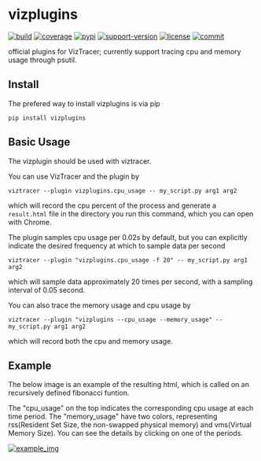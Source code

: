 # vizplugins

[![build](https://github.com/gaogaotiantian/vizplugins/workflows/build/badge.svg)](https://github.com/gaogaotiantian/vizplugins/actions?query=workflow%3Abuild)  [![coverage](https://img.shields.io/codecov/c/github/gaogaotiantian/vizplugins)](https://codecov.io/gh/gaogaotiantian/vizplugins)  [![pypi](https://img.shields.io/pypi/v/vizplugins.svg)](https://pypi.org/project/vizplugins/)  [![support-version](https://img.shields.io/pypi/pyversions/vizplugins)](https://img.shields.io/pypi/pyversions/vizplugins)  [![license](https://img.shields.io/github/license/gaogaotiantian/vizplugins)](https://github.com/gaogaotiantian/vizplugins/blob/master/LICENSE)  [![commit](https://img.shields.io/github/last-commit/gaogaotiantian/vizplugins)](https://github.com/gaogaotiantian/vizplugins/commits/master)

official plugins for VizTracer; currently support tracing cpu and memory usage through psutil.

## Install

The prefered way to install vizplugins is via pip

```
pip install vizplugins
```

## Basic Usage

The vizplugin should be used with viztracer.

You can use VizTracer and the plugin by

```
viztracer --plugin vizplugins.cpu_usage -- my_script.py arg1 arg2
```

which will record the cpu percent of the process and generate a ```result.html``` file in the directory you run this command, which you can open with Chrome.

The plugin samples cpu usage per 0.02s by default, but you can explicitly indicate the desired frequency at which to sample data per second

```
viztracer --plugin "vizplugins.cpu_usage -f 20" -- my_script.py arg1 arg2
```

which will sample data approximately 20 times per second, with a sampling interval of 0.05 second.

You can also trace the memory usage and cpu usage by

```
viztracer --plugin "vizplugins --cpu_usage --memory_usage" -- my_script.py arg1 arg2
```

which will record both the cpu and memory usage.

## Example

The below image is an example of the resulting html, which is called on an recursively defined fibonacci funtion.

The "cpu_usage" on the top indicates the corresponding cpu usage at each time period. The "memory_usage" have two colors, representing rss(Resident Set Size, the non-swapped physical memory) and vms(Virtual Memory Size). You can see the details by clicking on one of the periods.

[![example_img](https://github.com/in-the-ocean/vizplugins/blob/readme/img/fib.png)](https://github.com/in-the-ocean/vizplugins/blob/readme/img/fib.png)
